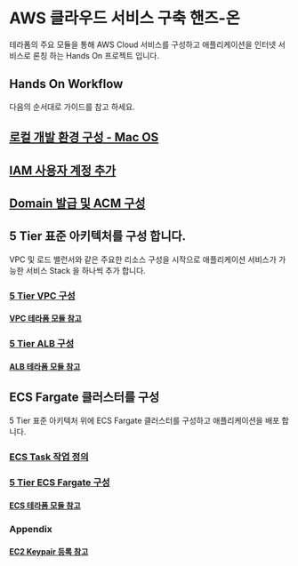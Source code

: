 # AWS 클라우드 서비스 구축 핸즈-온 
테라폼의 주요 모듈을 통해 AWS Cloud 서비스를 구성하고 애플리케이션을 인터넷 서비스로 론칭 하는 Hands On 프로젝트 입니다.

## Hands On Workflow
다음의 순서대로 가이드를 참고 하세요.

## [로컬 개발 환경 구성 - Mac OS](./docs/setup-macos.md)


## [IAM 사용자 계정 추가](./docs/aws-iam.md)

## [Domain 발급 및 ACM 구성](./docs/aws-acm.md)

## 5 Tier 표준 아키텍처를 구성 합니다.
VPC 및 로드 밸런서와 같은 주요한 리소스 구성을 시작으로 애플리케이션 서비스가 가능한 서비스 Stack 을 하나씩 추가 합니다. 

### [5 Tier VPC 구성](samples/waf-5tier/handson-vpc.md)  

#### [VPC 테라폼 모듈 참고](./docs/tfmodule-aws-vpc.md)

### [5 Tier ALB 구성](samples/waf-5tier/handson-alb.md)  

#### [ALB 테라폼 모듈 참고](./docs/tfmodule-aws-alb.md)


## ECS Fargate 클러스터를 구성
5 Tier 표준 아키텍처 위에 ECS Fargate 클러스터를 구성하고 애플리케이션을 배포 합니다.

### [ECS Task 작업 정의](./samples/waf-5tier/handson-ecs-tasks.md)

### [5 Tier ECS Fargate 구성](samples/waf-5tier/handson-ecs-fargate.md)

#### [ECS 테라폼 모듈 참고](./docs/tfmodule-aws-ecs.md)


### Appendix

#### [EC2 Keypair 등록 참고](./docs/aws-keypair.md)